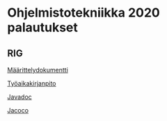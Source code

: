 # Ohjelmistotekniikka 2020 palautukset

## RIG
[Määrittelydokumentti](https://github.com/vapsolon/ot-harjoitustyo/blob/master/dokumentaatio/Määrittelydokumentti.md)

[Työaikakirjanpito](https://github.com/vapsolon/ot-harjoitustyo/blob/master/dokumentaatio/Työaikakirjanpito.md)

[Javadoc](https://vapsolon.github.io/ot-harjoitustyo/dokumentaatio/javadoc/index.html)

[Jacoco](https://vapsolon.github.io/ot-harjoitustyo/dokumentaatio/jacoco/index.html)